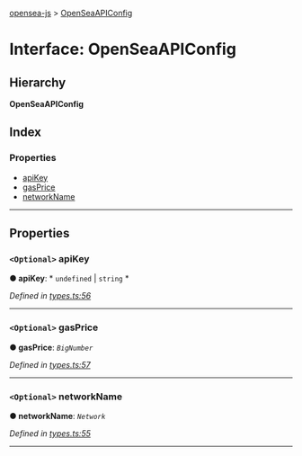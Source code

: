 [opensea-js](../README.md) > [OpenSeaAPIConfig](../interfaces/openseaapiconfig.md)

# Interface: OpenSeaAPIConfig

## Hierarchy

**OpenSeaAPIConfig**

## Index

### Properties

* [apiKey](openseaapiconfig.md#apikey)
* [gasPrice](openseaapiconfig.md#gasprice)
* [networkName](openseaapiconfig.md#networkname)

---

## Properties

<a id="apikey"></a>

### `<Optional>` apiKey

**● apiKey**: * `undefined` &#124; `string`
*

*Defined in [types.ts:56](https://github.com/ProjectOpenSea/opensea-js/blob/d33e6bc/src/types.ts#L56)*

___
<a id="gasprice"></a>

### `<Optional>` gasPrice

**● gasPrice**: *`BigNumber`*

*Defined in [types.ts:57](https://github.com/ProjectOpenSea/opensea-js/blob/d33e6bc/src/types.ts#L57)*

___
<a id="networkname"></a>

### `<Optional>` networkName

**● networkName**: *`Network`*

*Defined in [types.ts:55](https://github.com/ProjectOpenSea/opensea-js/blob/d33e6bc/src/types.ts#L55)*

___

